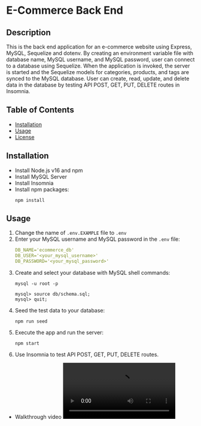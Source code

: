 <!-- omit in toc -->
# E-Commerce Back End

<!-- omit in toc -->
## Description

This is the back end application for an e-commerce website using Express, MySQL, Sequelize and dotenv. By creating an environment variable file with database name, MySQL username, and MySQL password, user can connect to a database using Sequelize. When the application is invoked, the server is started and the Sequelize models for categories, products, and tags are synced to the MySQL database. User can create, read, update, and delete data in the database by testing API POST, GET, PUT, DELETE routes in Insomnia.

<!-- omit in toc -->
## Table of Contents
- [Installation](#installation)
- [Usage](#usage)
- [License](#license)

## Installation
- Install Node.js v16 and npm
- Install MySQL Server
- Install Insomnia
- Install npm packages:
  ```
  npm install
  ```

## Usage
1. Change the name of `.env.EXAMPLE` file to `.env`
2. Enter your MySQL username and MySQL password in the `.env` file:
    ```yaml
    DB_NAME='ecommerce_db'
    DB_USER='<your_mysql_username>'
    DB_PASSWORD='<your_mysql_password>'
    ```
3. Create and select your database with MySQL shell commands:
    ```
    mysql -u root -p
    ```
    ```shell
    mysql> source db/schema.sql;
    mysql> quit;
    ```
4. Seed the test data to your database:
    ```
    npm run seed
    ```
5. Execute the app and run the server:
    ```
    npm start
    ```
6. Use Insomnia to test API POST, GET, PUT, DELETE routes.
- Walkthrough video
<video src=" "></video>
